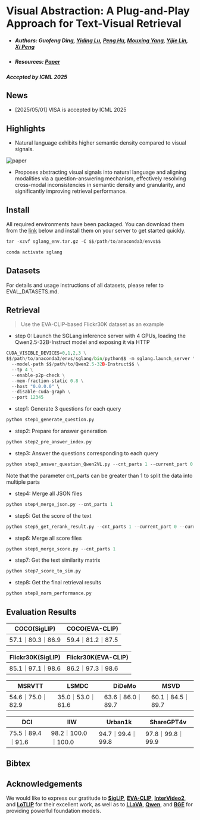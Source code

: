 # Visual Abstraction: A Plug-and-Play Approach for Text-Visual Retrieval

- ##### **Authors:** Guofeng Ding, [Yiding Lu](https://object907.github.io/), [Peng Hu](https://penghu-cs.github.io/), [Mouxing Yang](https://mouxingyang.github.io/), [Yijie Lin](https://lin-yijie.github.io/), [Xi Peng](https://pengxi.me/)<br>

- ##### **Resources**: [Paper](http://pengxi.me/wp-content/uploads/2025/05/2025ICML.pdf)

##### **Accepted by ICML 2025**

## News

- [2025/05/01] VISA is accepted by ICML 2025 

## Highlights

- Natural language exhibits higher semantic density compared to visual signals.

![paper](/Users/dingguofeng/Desktop/VISA.png)

- Proposes abstracting visual signals into natural language and aligning modalities via a question-answering mechanism, effectively resolving cross-modal inconsistencies in semantic density and granularity, and significantly improving retrieval performance.

## Install

All required environments have been packaged. You can download them from the [link](https://huggingface.co/datasets/dingguofeng/VISA) below and install them on your server to get started quickly.

```python
tar -xzvf sglang_env.tar.gz -C $$/path/to/anaconda3/envs$$

conda activate sglang
```

## Datasets

For details and usage instructions of all datasets, please refer to EVAL_DATASETS.md.

## Retrieval

> Use the EVA-CLIP-based Flickr30K dataset as an example

- step 0: Launch the SGLang inference server with 4 GPUs, loading the Qwen2.5-32B-Instruct model and exposing it via HTTP

```python
CUDA_VISIBLE_DEVICES=0,1,2,3 \
$$/path/to/anaconda3/envs/sglang/bin/python$$ -m sglang.launch_server \
  --model-path $$/path/to/Qwen2.5-32B-Instruct$$ \
  --tp 4 \
  --enable-p2p-check \
  --mem-fraction-static 0.8 \
  --host "0.0.0.0" \
  --disable-cuda-graph \
  --port 12345
```

- step1: Generate 3 questions for each query

```python
python step1_generate_question.py
```

- step2: Prepare for answer generation

```python
python step2_pre_answer_index.py
```

- step3: Answer the questions corresponding to each query

```python
python step3_answer_question_Qwen2VL.py --cnt_parts 1 --current_part 0 --current_gpu 0
```

Note that the parameter cnt_parts can be greater than 1 to split the data into multiple parts

- step4: Merge all JSON files

```python
python step4_merge_json.py --cnt_parts 1
```

- step5: Get the score of the text

```python
python step5_get_rerank_result.py --cnt_parts 1 --current_part 0 --current_gpu 0
```

- step6: Merge all score files

```python
python step6_merge_score.py --cnt_parts 1 
```

- step7: Get the text similarity matrix

```python
python step7_score_to_sim.py
```

- step8: Get the final retrieval results

```python
python step8_norm_performance.py
```

## Evaluation Results

| COCO(SigLIP)     | COCO(EVA-CLIP)   |
| ---------------- | ---------------- |
| 57.1｜80.3｜86.9 | 59.4｜81.2｜87.5 |

| Flickr30K(SigLIP) | Flickr30K(EVA-CLIP) |
| ----------------- | ------------------- |
| 85.1｜97.1｜98.6  | 86.2｜97.3｜98.6    |

| MSRVTT           | LSMDC            | DiDeMo           | MSVD             |
| ---------------- | ---------------- | ---------------- | ---------------- |
| 54.6｜75.0｜82.9 | 35.0｜53.0｜61.6 | 63.6｜86.0｜89.7 | 60.1｜84.5｜89.7 |

| DCI              | IIW                | Urban1k          | ShareGPT4v       |
| ---------------- | ------------------ | ---------------- | ---------------- |
| 75.5｜89.4｜91.6 | 98.2｜100.0｜100.0 | 94.7｜99.4｜99.8 | 97.8｜99.8｜99.9 |

## Bibtex

## Acknowledgements

We would like to express our gratitude to [**SigLIP**](https://arxiv.org/abs/2303.15343), [**EVA-CLIP**](https://arxiv.org/abs/2402.04252), [**InterVideo2**](https://arxiv.org/abs/2403.15377), and [**LoTLIP**](https://arxiv.org/abs/2410.05249) for their excellent work, as well as to [**LLaVA**](https://huggingface.co/liuhaotian/llava-v1.6-34b), [**Qwen**](https://huggingface.co/Qwen/Qwen2-VL-7B-Instruct), and [**BGE**](https://huggingface.co/BAAI/bge-reranker-v2.5-gemma2-lightweight) for providing powerful foundation models.

